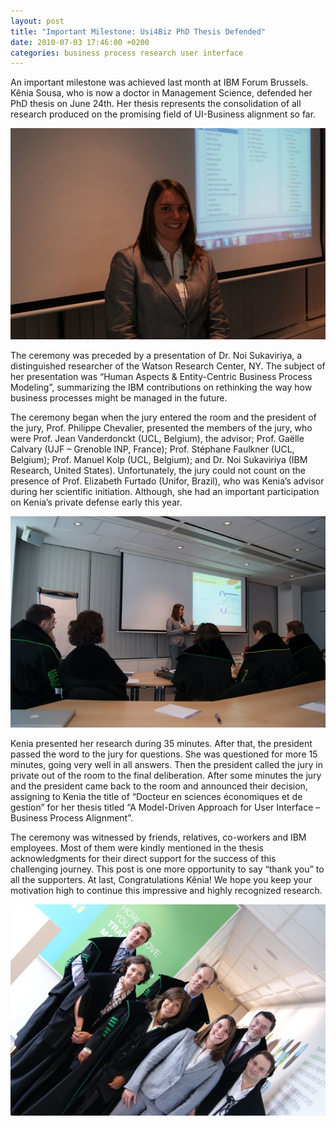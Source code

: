 ```yaml
---
layout: post
title: "Important Milestone: Usi4Biz PhD Thesis Defended"
date: 2010-07-03 17:46:00 +0200
categories: business process research user interface
---
```


An important milestone was achieved last month at IBM Forum Brussels. Kênia Sousa, who is now a doctor in Management Science, defended her PhD thesis on June 24th. Her thesis represents the consolidation of all research produced on the promising field of UI-Business alignment so far.

<a href="http://69.89.31.239/~hildeber/wp-content/uploads/2010/07/DSC00681.jpg">![DSC00681.jpg](/images/posts/DSC00681.jpg)</a>

The ceremony was preceded by a presentation of Dr. Noi Sukaviriya, a distinguished researcher of the Watson Research Center, NY. The subject of her presentation was “Human Aspects &amp; Entity-Centric Business Process Modeling”, summarizing the IBM contributions on rethinking the way how business processes might be managed in the future.

The ceremony began when the jury entered the room and the president of the jury, Prof. Philippe Chevalier, presented the members of the jury, who were Prof. Jean Vanderdonckt (UCL, Belgium), the advisor; Prof. Gaëlle Calvary (UJF – Grenoble INP, France); Prof. Stéphane Faulkner (UCL, Belgium); Prof. Manuel Kolp (UCL, Belgium); and Dr. Noi Sukaviriya (IBM Research, United States). Unfortunately, the jury could not count on the presence of Prof. Elizabeth Furtado (Unifor, Brazil), who was Kenia’s advisor during her scientific initiation. Although, she had an important participation on Kenia’s private defense early this year.

<a href="http://69.89.31.239/~hildeber/wp-content/uploads/2010/07/DSC00636-1.jpg">![DSC00636-1.jpg](/images/posts/DSC00636-1.jpg)</a>

Kenia presented her research during 35 minutes. After that, the president passed the word to the jury for questions. She was questioned for more 15 minutes, going very well in all answers. Then the president called the jury in private out of the room to the final deliberation. After some minutes the jury and the president came back to the room and announced their decision, assigning to Kenia the title of “Docteur en sciences économiques et de gestion” for her thesis titled “A Model-Driven Approach for User Interface – Business Process Alignment”.

The ceremony was witnessed by friends, relatives, co-workers and IBM employees. Most of them were kindly mentioned in the thesis acknowledgments for their direct support for the success of this challenging journey. This post is one more opportunity to say “thank you” to all the supporters. At last, Congratulations Kênia! We hope you keep your motivation high to continue this impressive and highly recognized research.

<a href="http://69.89.31.239/~hildeber/wp-content/uploads/2010/07/DSC00765.jpg">![DSC00765.jpg](/images/posts/DSC00765.jpg)</a>
